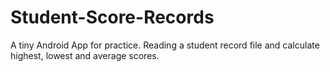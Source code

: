 # Student-Score-Records
A tiny Android App for practice. Reading a student record file and calculate highest, lowest and average scores.
